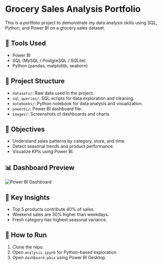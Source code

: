 # Grocery Sales Analysis Portfolio

This is a portfolio project to demonstrate my data analysis skills using SQL, Python, and Power BI on a grocery sales dataset.

## 🔧 Tools Used
- Power BI
- SQL (MySQL / PostgreSQL / SQLite)
- Python (pandas, matplotlib, seaborn)

## 📁 Project Structure
- `datasets/`: Raw data used in the project.
- `sql_queries/`: SQL scripts for data exploration and cleaning.
- `notebooks/`: Python notebook for data analysis and visualization.
- `powerbi/`: Power BI dashboard file.
- `images/`: Screenshots of dashboards and charts.

## 🧪 Objectives
- Understand sales patterns by category, store, and time.
- Detect seasonal trends and product performance.
- Visualize KPIs using Power BI.

## 📊 Dashboard Preview
![Power BI Dashboard](images/powerbi_dashboard_screenshot.png)

## 📌 Key Insights
- Top 5 products contribute 40% of sales.
- Weekend sales are 30% higher than weekdays.
- Fresh category has highest seasonal variance.

## 📂 How to Run
1. Clone the repo.
2. Open `analysis.ipynb` for Python-based exploration.
3. Open `dashboard.pbix` using Power BI Desktop.
